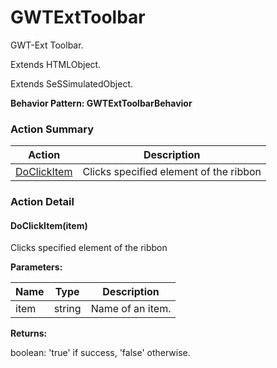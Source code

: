 # GWTExtToolbar

GWT-Ext Toolbar.
 
Extends HTMLObject.

Extends SeSSimulatedObject.





**Behavior Pattern: GWTExtToolbarBehavior**


<!-- ============================== property summary ========================== -->

	
<!-- ============================== action summary ========================== -->



### Action Summary

|  **Action** | **Description** | 
| ----------- | --------------- |
|	[DoClickItem](#DoClickItem) | Clicks specified element of the ribbon |




<!-- ============================== property detail ========================== -->
	
	
<!-- ============================== action detail ========================== -->
	
### Action Detail
		
<a name="DoClickItem"></a>    
#### DoClickItem(item)

Clicks specified element of the ribbon


**Parameters:**

|	**Name** | **Type** | **Description** |
| ---------- | -------- | --------------- |
| item | string |	Name of an item. |




**Returns:**

boolean: 'true' if success, 'false' otherwise.



<a name="see.also.gwtexttoolbar.doclickitem"></a>

	

